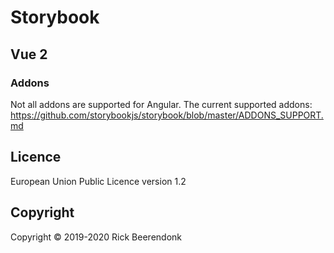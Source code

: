 # Storybook

## Vue 2

### Addons

Not all addons are supported for Angular. The current supported addons: https://github.com/storybookjs/storybook/blob/master/ADDONS_SUPPORT.md

## Licence

European Union Public Licence version 1.2

## Copyright

Copyright © 2019-2020 Rick Beerendonk
